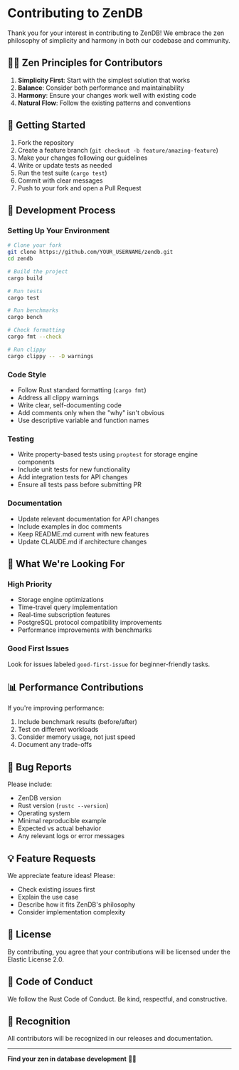 # Contributing to ZenDB

Thank you for your interest in contributing to ZenDB! We embrace the zen philosophy of simplicity and harmony in both our codebase and community.

## 🧘‍♂️ Zen Principles for Contributors

1. **Simplicity First**: Start with the simplest solution that works
2. **Balance**: Consider both performance and maintainability
3. **Harmony**: Ensure your changes work well with existing code
4. **Natural Flow**: Follow the existing patterns and conventions

## 🚀 Getting Started

1. Fork the repository
2. Create a feature branch (`git checkout -b feature/amazing-feature`)
3. Make your changes following our guidelines
4. Write or update tests as needed
5. Run the test suite (`cargo test`)
6. Commit with clear messages
7. Push to your fork and open a Pull Request

## 📝 Development Process

### Setting Up Your Environment

```bash
# Clone your fork
git clone https://github.com/YOUR_USERNAME/zendb.git
cd zendb

# Build the project
cargo build

# Run tests
cargo test

# Run benchmarks
cargo bench

# Check formatting
cargo fmt --check

# Run clippy
cargo clippy -- -D warnings
```

### Code Style

- Follow Rust standard formatting (`cargo fmt`)
- Address all clippy warnings
- Write clear, self-documenting code
- Add comments only when the "why" isn't obvious
- Use descriptive variable and function names

### Testing

- Write property-based tests using `proptest` for storage engine components
- Include unit tests for new functionality
- Add integration tests for API changes
- Ensure all tests pass before submitting PR

### Documentation

- Update relevant documentation for API changes
- Include examples in doc comments
- Keep README.md current with new features
- Update CLAUDE.md if architecture changes

## 🎯 What We're Looking For

### High Priority

- Storage engine optimizations
- Time-travel query implementation
- Real-time subscription features
- PostgreSQL protocol compatibility improvements
- Performance improvements with benchmarks

### Good First Issues

Look for issues labeled `good-first-issue` for beginner-friendly tasks.

## 📊 Performance Contributions

If you're improving performance:

1. Include benchmark results (before/after)
2. Test on different workloads
3. Consider memory usage, not just speed
4. Document any trade-offs

## 🐛 Bug Reports

Please include:

- ZenDB version
- Rust version (`rustc --version`)
- Operating system
- Minimal reproducible example
- Expected vs actual behavior
- Any relevant logs or error messages

## 💡 Feature Requests

We appreciate feature ideas! Please:

- Check existing issues first
- Explain the use case
- Describe how it fits ZenDB's philosophy
- Consider implementation complexity

## 📜 License

By contributing, you agree that your contributions will be licensed under the Elastic License 2.0.

## 🤝 Code of Conduct

We follow the Rust Code of Conduct. Be kind, respectful, and constructive.

## 🙏 Recognition

All contributors will be recognized in our releases and documentation.

---

**Find your zen in database development** 🧘‍♂️